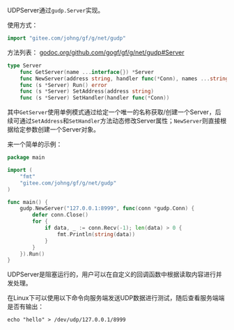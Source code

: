 UDPServer通过```gudp.Server```实现。

使用方式：
```go
import "gitee.com/johng/gf/g/net/gudp"
```

方法列表：
[godoc.org/github.com/gogf/gf/g/net/gudp#Server](https://godoc.org/github.com/gogf/gf/g/net/gudp)
```go
type Server
    func GetServer(name ...interface{}) *Server
    func NewServer(address string, handler func(*Conn), names ...string) *Server
    func (s *Server) Run() error
    func (s *Server) SetAddress(address string)
    func (s *Server) SetHandler(handler func(*Conn))
```

其中```GetServer```使用单例模式通过给定一个唯一的名称获取/创建一个Server，后续可通过```SetAddress```和```SetHandler```方法动态修改Server属性；```NewServer```则直接根据给定参数创建一个Server对象。

来一个简单的示例：
```go
package main

import (
    "fmt"
    "gitee.com/johng/gf/g/net/gudp"
)

func main() {
    gudp.NewServer("127.0.0.1:8999", func(conn *gudp.Conn) {
        defer conn.Close()
        for {
            if data, _ := conn.Recv(-1); len(data) > 0 {
                fmt.Println(string(data))
            }
        }
    }).Run()
}
```

UDPServer是阻塞运行的，用户可以在自定义的回调函数中根据读取内容进行并发处理。

在Linux下可以使用以下命令向服务端发送UDP数据进行测试，随后查看服务端端是否有输出：

	echo "hello" > /dev/udp/127.0.0.1/8999